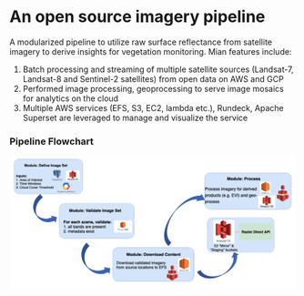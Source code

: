 # An open source imagery pipeline
A modularized pipeline to utilize raw surface reflectance from satellite imagery to derive insights for vegetation monitoring. Mian features include:  

1. Batch processing and streaming of multiple satellite sources (Landsat-7, Landsat-8 and Sentinel-2 satellites) from open data on AWS and GCP
1. Performed image processing, geoprocessing to serve image mosaics for analytics on the cloud
1. Multiple AWS services (EFS, S3, EC2, lambda etc.), Rundeck, Apache Superset are leveraged to manage and visualize the service

### Pipeline Flowchart

![flowchart](https://github.com/lydiabrugere/opensource_imagery_pipeline/blob/main/flowchart.png)
